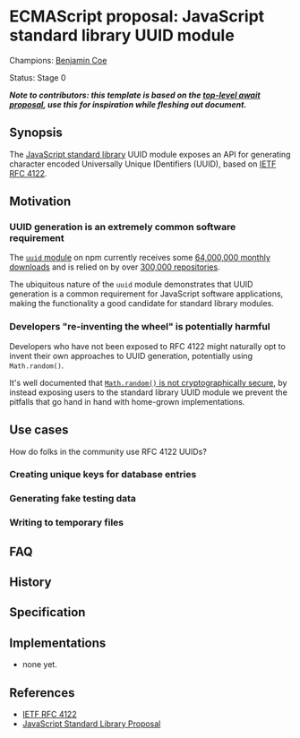 # ECMAScript proposal: JavaScript standard library UUID module

Champions: [Benjamin Coe](https://github.com/bcoe)

Status: Stage 0

**_Note to contributors: this template is based on the
[top-level await proposal](https://github.com/tc39/proposal-top-level-await), use this for
inspiration while fleshing out document._**

## Synopsis

The [JavaScript standard library](https://github.com/tc39/proposal-javascript-standard-library)
UUID module exposes an API for generating character encoded Universally Unique IDentifiers (UUID),
based on [IETF RFC 4122](https://tools.ietf.org/html/rfc4122).

## Motivation

### UUID generation is an extremely common software requirement

The [`uuid` module](https://www.npmjs.com/package/uuid) on npm currently receives some
[64,000,000 monthly downloads](https://npm-stat.com/charts.html?package=uuid) and is relied on by
over [300,000 repositories](https://libraries.io/npm/uuid).

The ubiquitous nature of the `uuid` module demonstrates that UUID generation is a common
requirement for JavaScript software applications, making the functionality a good candidate for
standard library modules.

### Developers "re-inventing the wheel" is potentially harmful

Developers who have not been exposed to RFC 4122 might naturally opt to invent their own approaches
to UUID generation, potentially using `Math.random()`.

It's well documented that
[`Math.random()` is not cryptographically secure](https://v8.dev/blog/math-random), by instead
exposing users to the standard library UUID module we prevent the pitfalls that go hand in hand
with home-grown implementations.

## Use cases

How do folks in the community use RFC 4122 UUIDs?

### Creating unique keys for database entries

### Generating fake testing data

### Writing to temporary files

## FAQ

## History

## Specification

## Implementations

- none yet.

## References

- [IETF RFC 4122](https://tools.ietf.org/html/rfc4122)
- [JavaScript Standard Library Proposal](https://github.com/tc39/proposal-javascript-standard-library)

